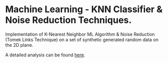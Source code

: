 # Machine Learning - KNN Classifier & Noise Reduction Techniques.

Implementation of K-Nearest Neighbor ML Algorithm &amp; Noise Reduction (Tomek Links Technique) on a set of synthetic generated random data on the 2D plane.

A detailed analysis can be found [here](../blob/master/ML_KNN_Report_Analysis.pdf).
